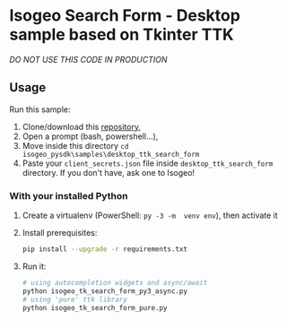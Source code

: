 Isogeo Search Form - Desktop sample based on Tkinter TTK
========================================================

*DO NOT USE THIS CODE IN PRODUCTION*

## Usage

Run this sample:

1. Clone/download this [repository](https://github.com/Isogeo/isogeo-api-py-minsdk),
2. Open a prompt (bash, powershell...),
3. Move inside this directory `cd isogeo_pysdk\samples\desktop_ttk_search_form`
4. Paste your `client_secrets.json` file inside `desktop_ttk_search_form` directory. If you don't have, ask one to Isogeo!

### With your installed Python

1. Create a virtualenv (PowerShell: `py -3 -m  venv env`), then activate it

2. Install prerequisites:

	```bash
	pip install --upgrade -r requirements.txt
	```

3. Run it:

	```python
	# using autocompletion widgets and async/await
	python isogeo_tk_search_form_py3_async.py
	# using 'pure' ttk library
	python isogeo_tk_search_form_pure.py
	```
